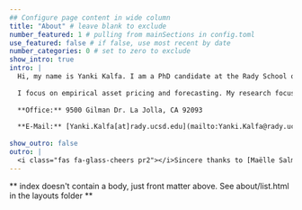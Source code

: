 ```yaml
---
## Configure page content in wide column
title: "About" # leave blank to exclude
number_featured: 1 # pulling from mainSections in config.toml
use_featured: false # if false, use most recent by date
number_categories: 0 # set to zero to exclude
show_intro: true
intro: |
  Hi, my name is Yanki Kalfa. I am a PhD candidate at the Rady School of Management at UC, San Diego. I hold a BA from the Pennsylvania State University and an MA from the Johns Hopkins University- SAIS. I was born in Turkey and speak English, French, and Turkish. I worked at the International Monetary Fund (IMF) and visited the Democratic Republic of Congo on an official capacity.
  
  I focus on empirical asset pricing and forecasting. My research focuses on the heterogeneity of cash flows across industries an its implications to asset prices. Mainly, I show that industries that have higher correlation with cash flow shocks need to offer higher risk premiums. I think that forecasting need not be a magic 8 ball but a tool in the decision making process. 
  
  **Office:** 9500 Gilman Dr. La Jolla, CA 92093
  
  **E-Mail:** [Yanki.Kalfa[at]rady.ucsd.edu](mailto:Yanki.Kalfa@rady.ucsd.edu)
  
show_outro: false
outro: |
  <i class="fas fa-glass-cheers pr2"></i>Sincere thanks to [Maëlle Salmon](https://masalmon.eu/) for her help naming this Hugo theme!
---
```


** index doesn't contain a body, just front matter above.
See about/list.html in the layouts folder **